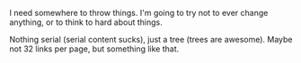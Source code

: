 I need somewhere to throw things.
I'm going to try not to ever change anything, or to think to hard about things.

Nothing serial (serial content sucks), just a tree (trees are awesome).
Maybe not 32 links per page, but something like that.
